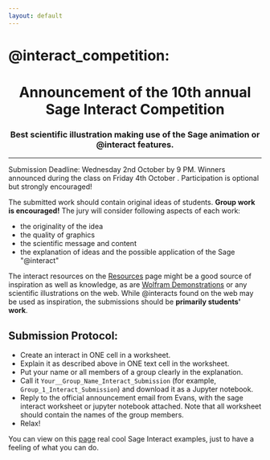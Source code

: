 ```yaml
---
layout: default
---
```



# @interact_competition:

         
  <div align="center"><h1>
  Announcement of the 10th annual Sage Interact Competition
  </h1></div>
                                                                         
                                      
  
  <div align="center"><h3>
   Best scientific illustration making use of the Sage animation or @interact features. 
  </h3></div>
  

                                           
 ****


Submission Deadline:  Wednesday 2nd October by 9 PM.
Winners announced during the class on Friday 4th October .
Participation is optional but strongly encouraged!


The submitted work should contain original ideas of students.  __Group work is encouraged!__ The jury will consider following aspects of each work:
 - the originality of  the idea
 - the quality of graphics
 - the scientific message and content 
 - the explanation of  ideas and the possible application of the Sage "@interact"


The interact resources on the [Resources](https://expemathsage.github.io/ressources) page might be a good source of inspiration as well as knowledge, as are
[Wolfram Demonstrations](http://www.google.com/url?q=http%3A%2F%2Fdemonstrations.wolfram.com&sa=D&sntz=1&usg=AFQjCNHy9B_2lhoy-xLn9fzsDsaMYV_3WA) or any scientific illustrations on the web.  While @interacts found on the web may be used as inspiration, the submissions should be 
__primarily students' work__.



## Submission Protocol:

 - Create an interact in ONE cell in a worksheet.
 - Explain it as described above in ONE text cell in the worksheet.
 - Put your name or all members of a group clearly in the explanation.
 - Call it `Your__Group_Name_Interact_Submission` (for example, `Group_1_Interact_Submission`) and download it as a Jupyter notebook.
 - Reply to the official announcement email from Evans, with the sage interact worksheet or jupyter  notebook attached. Note that all worksheet should contain the names of the group members.
 - Relax!


You can view on this [page](https://wiki.sagemath.org/interact/calculus#Directional_Derivatives) real cool Sage Interact examples, just to have a feeling of what you can do.




